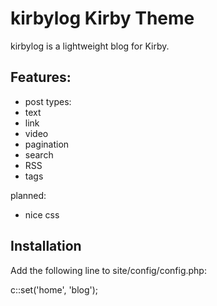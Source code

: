 # kirbylog Kirby Theme

kirbylog is a lightweight blog for Kirby.

## Features:

- post types:
 - text
 - link
 - video
- pagination
- search
- RSS
- tags

planned:

- nice css

## Installation

Add the following line to site/config/config.php:

  c::set('home', 'blog');
